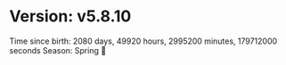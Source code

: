 # Version: v5.8.10
Time since birth: 2080 days, 49920 hours, 2995200 minutes, 179712000 seconds
Season: Spring 🌸
